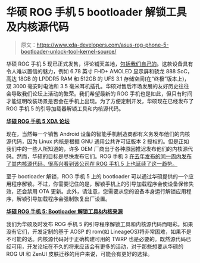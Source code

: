 # 华硕 ROG 手机 5 bootloader 解锁工具及内核源代码

> 原文：<https://www.xda-developers.com/asus-rog-phone-5-bootloader-unlock-tool-kernel-source/>

华硕 ROG 手机 5 现已正式发售，评论铺天盖地，[包括我们自己的](https://www.xda-developers.com/asus-rog-phone-5-review/)。这款设备具有令人难以置信的魅力，例如 6.78 英寸 FHD+ AMOLED 显示屏和骁龙 888 SoC，高达 18GB 的 LPDDR5 RAM 和 512GB 的 UFS 3.1 存储空间(在“终极”版本上)，双 3000 毫安时电池和 3.5 毫米耳机插孔。华硕对售后市场发展的友好历史往往会导致我们论坛上活动的繁荣。我们希望最新的 ROG 手机也是如此，但只有时间才能证明改装场景是否会在手机上出现。为了方便定制开发，华硕现在已经发布了 ROG 手机 5 的引导加载器解锁工具和内核源代码。

**[华硕 ROG 手机 5 XDA 论坛](https://forum.xda-developers.com/f/asus-rog-phone-5.12119/)**

现在，当然每一个销售 Android 设备的智能手机制造商都有义务发布他们的内核源代码，因为 Linux 内核是根据 GNU 通用公共许可证版本 2 授权的。但是正如我们中的一些人所知道的，许多 OEM 厂商出于各种原因推迟发布他们的内核源代码。然而，华硕的目标是尽快发布它们。ROG 手机 3 [在去年发布的同一周内发布了其内核源代码。很高兴看到该公司在 ROG 手机 5 上也延续了这一趋势。](https://www.xda-developers.com/asus-rog-phone-3-bootloader-unlock-tool-firmware-kernel-sources-release/)

至于 bootloader 解锁，ROG 手机 5 上的 bootloader 可以通过华硕提供的一个应用程序解锁。不过，你需要记住的是，解锁手机上的引导加载程序会使设备保修失效，还会禁用 OTA 更新。此外，请注意，您需要从您的设备本身运行解锁应用程序，解锁引导加载程序会强制恢复出厂设置。

**[华硕 ROG 手机 5: Bootloader 解锁工具&内核来源](https://www.asus.com/supportonly/ROG%20Phone%205%20(ZS673KS)/HelpDesk_Download/)**

我们为华硕及时发布 ROG 手机 5 的引导程序解锁工具和内核源代码而喝彩。如果没有它们，开发定制的基于 AOSP 的 rom(如 LineageOS)将非常困难，如果不是不可能的话。内核源代码对于正确构建可用的 TWRP 也是必要的。既然源代码已经可用，开发论坛在不久的将来应该会有更多的活动，对于那些想要从华硕的 ROG UI 和 ZenUI 皮肤迁移的用户来说，可能会有更好的选择。
